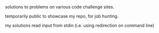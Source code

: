 solutions to problems on various code challenge sites.

temporarily public to showcase my repo, for job hunting.

my solutions read input from stdin (i.e. using redirection on command line)